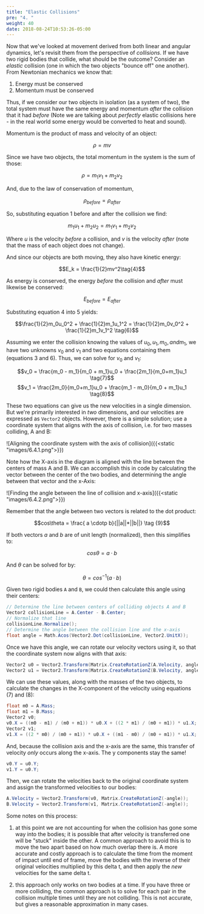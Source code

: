 ```yaml
---
title: "Elastic Collisions"
pre: "4. "
weight: 40
date: 2018-08-24T10:53:26-05:00
---
```


Now that we've looked at movement derived from both linear and angular dynamics, let's revisit them from the perspective of _collisions_.  If we have two rigid bodies that collide, what should be the outcome?  Consider an _elastic_ collision (one in which the two objects "bounce off" one another).  From Newtonian mechanics we know that:

1. Energy must be conserved 
2. Momentum must be conserved 

Thus, if we consider our two objects in isolation (as a system of two), the total system must have the same energy and momentum _after_ the collision that it had _before_ (Note we are talking about _perfectly_ elastic collisions here - in the real world some energy would be converted to heat and sound).  

Momentum is the product of mass and velocity of an object:

$$\rho = mv\tag{0}$$

Since we have two objects, the total momentum in the system is the sum of those:

$$\rho = m_1v_1 + m_2v_2\tag{1}$$

And, due to the law of conservation of momentum, 

$$\rho_{before} = \rho_{after} \tag{2}$$

So, substituting equation 1 before and after the collision we find:

$$m_1u_1 + m_2u_2 = m_1v_1 + m_2v_2\tag{3}$$

Where $u$ is the velocity _before_ a collision, and $v$ is the velocity _after_ (note that the mass of each object does not change).

And since our objects are both moving, they also have kinetic energy:

$$E_k = \frac{1}{2}mv^2\tag{4}$$

As energy is conserved, the energy _before_ the collision and _after_ must likewise be conserved:

$$E_{before} = E_{after} \tag{5}$$

Substituting equation 4 into 5 yields:

$$\frac{1}{2}m_0u_0^2 + \frac{1}{2}m_1u_1^2 = \frac{1}{2}m_0v_0^2 + \frac{1}{2}m_1v_1^2 \tag{6}$$

Assuming we enter the collision knowing the values of $u_0, u_1, m_0, and m_1$, we have two unknowns $v_0$ and $v_1$ and two equations containing them (equations 3 and 6).  Thus, we can solve for $v_0$ and $v_1$:

$$v_0 = \frac{m_0 - m_1}{m_0 + m_1}u_0 + \frac{2m_1}{m_0+m_1}u_1 \tag{7}$$
$$v_1 = \frac{2m_0}{m_0+m_1}u_0 + \frac{m_1 - m_0}{m_0 + m_1}u_1 \tag{8}$$

These two equations can give us the new velocities in a single dimension.  But we're primarily interested in _two_ dimensions, and our velocities are expressed as `Vector2` objects.  However, there is a simple solution; use a coordinate system that aligns with the axis of collision, i.e. for two masses colliding, A and B:

![Aligning the coordinate system with the axis of collision]({{<static "images/6.4.1.png">}})

Note how the X-axis in the diagram is aligned with the line between the centers of mass A and B.  We can accomplish this in code by calculating the vector between the center of the two bodies, and determining the angle between that vector and the x-Axis:

![Finding the angle between the line of collision and x-axis]({{<static "images/6.4.2.png">}})

Remember that the angle between two vectors is related to the dot product:

$$cos\theta = \frac{ a \cdotp b}{||a||*||b||} \tag {9}$$

If both vectors $a$ and $b$ are of unit length (normalized), then this simplifies to:

$$cos\theta = a \cdotp b \tag {10}$$

And $\theta$ can be solved for by:

$$\theta = cos^{-1}(a \cdotp b) \tag{11}$$

Given two rigid bodies `A` and `B`, we could then calculate this angle using their centers:

```csharp
// Determine the line between centers of colliding objects A and B
Vector2 collisionLine = A.Center - B.Center;
// Normalize that line
collisionLine.Normalize();
// Determine the angle between the collision line and the x-axis
float angle = Math.Acos(Vector2.Dot(collisionLine, Vector2.UnitX));
```

Once we have this angle, we can rotate our velocity vectors using it, so that the coordinate system now aligns with that axis:

```csharp 
Vector2 u0 = Vector2.Transform(Matrix.CreateRotationZ(A.Velocity, angle));
Vector2 u1 = Vector2.Transform(Matrix.CreateRotationZ(B.Velocity, angle));
```

We can use these values, along with the masses of the two objects, to calculate the changes in the X-component of the velocity using equations (7) and (8):

```csharp
float m0 = A.Mass;
float m1 = B.Mass;
Vector2 v0;
v0.X = ((m0 - m1) / (m0 + m1)) * u0.X + ((2 * m1) / (m0 + m1)) * u1.X;
Vector2 v1;
v1.X = ((2 * m0) / (m0 + m1)) * u0.X + ((m1 - m0) / (m0 + m1)) * u1.X;
```

And, because the collision axis and the x-axis are the same, this transfer of velocity _only_ occurs along the x-axis.  The y components stay the same!

```csharp
v0.Y = u0.Y;
v1.Y = u0.Y;
```

Then, we can rotate the velocities back to the original coordinate system and assign the transformed velocities to our bodies:

```csharp
A.Velocity = Vector2.Transform(v0, Matrix.CreateRotationZ(-angle));
B.Velocity = Vector2.Transform(v1, Matrix.CreateRotationZ(-angle));
```

Some notes on this process:

1) at this point we are not accounting for when the collision has gone some way into the bodies; it is possible that after velocity is transferred one will be "stuck" inside the other.  A common approach to avoid this is to move the two apart based on how much overlap there is.  A more accurate and costly approach is to calculate the time from the moment of impact until end of frame, move the bodies with the inverse of their original velocities multiplied by this delta t, and then apply the _new_ velocities for the same delta t.

2) this approach only works on two bodies at a time.  If you have three or more colliding, the common approach is to solve for each pair in the collision multiple times until they are not colliding.  This is not accurate, but gives a reasonable approximation in many cases.  